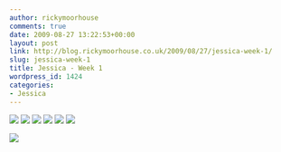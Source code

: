 ```yaml
---
author: rickymoorhouse
comments: true
date: 2009-08-27 13:22:53+00:00
layout: post
link: http://blog.rickymoorhouse.co.uk/2009/08/27/jessica-week-1/
slug: jessica-week-1
title: Jessica - Week 1
wordpress_id: 1424
categories:
- Jessica
---
```


[![](/ricky/images/jessica/01-1.png)](/ricky/images/jessica/01-1.jpg) [![](/ricky/images/jessica/01-2.png)](/ricky/images/jessica/01-2.jpg) [![](/ricky/images/jessica/01-3.png)](/ricky/images/jessica/01-3.jpg) [![](/ricky/images/jessica/01-4.png)](/ricky/images/jessica/01-4.jpg) [![](/ricky/images/jessica/01-5.png)](/ricky/images/jessica/01-5.jpg) [![](/ricky/images/jessica/01-6.png)](/ricky/images/jessica/01-6.jpg)




![](/ricky/images/jessica/01-7.jpg)
